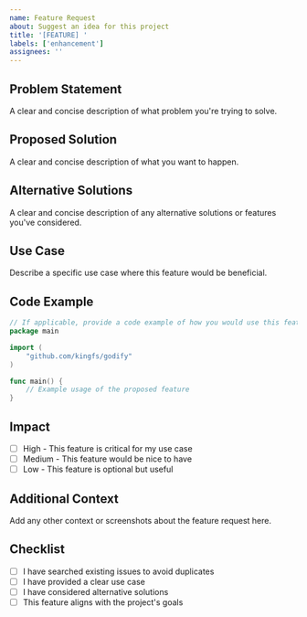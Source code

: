 ```yaml
---
name: Feature Request
about: Suggest an idea for this project
title: '[FEATURE] '
labels: ['enhancement']
assignees: ''
---
```


## Problem Statement
A clear and concise description of what problem you're trying to solve.

## Proposed Solution
A clear and concise description of what you want to happen.

## Alternative Solutions
A clear and concise description of any alternative solutions or features you've considered.

## Use Case
Describe a specific use case where this feature would be beneficial.

## Code Example
```go
// If applicable, provide a code example of how you would use this feature
package main

import (
    "github.com/kingfs/godify"
)

func main() {
    // Example usage of the proposed feature
}
```

## Impact
- [ ] High - This feature is critical for my use case
- [ ] Medium - This feature would be nice to have
- [ ] Low - This feature is optional but useful

## Additional Context
Add any other context or screenshots about the feature request here.

## Checklist
- [ ] I have searched existing issues to avoid duplicates
- [ ] I have provided a clear use case
- [ ] I have considered alternative solutions
- [ ] This feature aligns with the project's goals